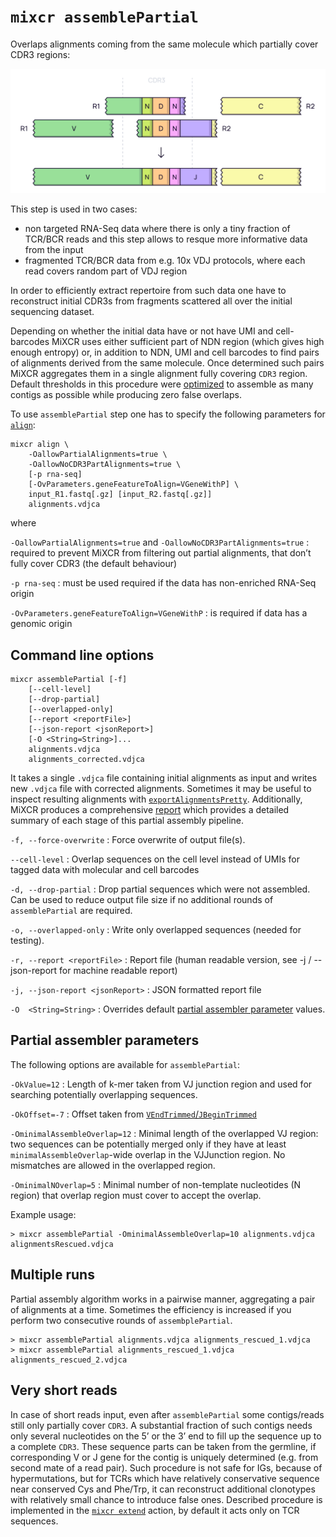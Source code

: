 # `mixcr assemblePartial`

Overlaps alignments coming from the same molecule which partially cover CDR3 regions:

![img.png](pics/assemblePartial.svg)

This step is used in two cases:

- non targeted RNA-Seq data where there is only a tiny fraction of TCR/BCR reads and this step allows to resque more informative data from the input
- fragmented TCR/BCR data from e.g. 10x VDJ protocols, where each read covers random part of VDJ region 

In order to efficiently extract repertoire from such data one have to reconstruct initial CDR3s from fragments scattered all over the initial sequencing dataset. 

Depending on whether the initial data have or not have UMI and cell-barcodes MiXCR uses either sufficient part of NDN region (which gives high enough entropy) or, in addition to NDN, UMI and cell barcodes to find pairs of alignments derived from the same molecule. Once determined such pairs MiXCR aggregates them in a single alignment fully covering `CDR3` region.  Default thresholds in this procedure were [optimized](https://www.nature.com/articles/nbt.3979) to assemble as many contigs as possible while producing zero false overlaps.


To use `assemblePartial` step one has to specify the following parameters for [`align`](./mixcr-align.md):

```
mixcr align \
    -OallowPartialAlignments=true \
    -OallowNoCDR3PartAlignments=true \
    [-p rna-seq]
    [-OvParameters.geneFeatureToAlign=VGeneWithP] \
    input_R1.fastq[.gz] [input_R2.fastq[.gz]]
    alignments.vdjca
```

where

`-OallowPartialAlignments=true` and `-OallowNoCDR3PartAlignments=true`
: required to prevent MiXCR from filtering out partial alignments, that don’t fully cover CDR3 (the default behaviour)

`-p rna-seq`
: must be used  required if the data has non-enriched RNA-Seq origin

`-OvParameters.geneFeatureToAlign=VGeneWithP`
: is required if data has a genomic origin


## Command line options

```
mixcr assemblePartial [-f]
    [--cell-level] 
    [--drop-partial]
    [--overlapped-only] 
    [--report <reportFile>]
    [--json-report <jsonReport>] 
    [-O <String=String>]...
    alignments.vdjca
    alignments_corrected.vdjca
```
It takes a single `.vdjca` file containing initial alignments as input and writes new `.vdjca` file with corrected alignments. Sometimes it may be useful to inspect resulting alignments with [`exportAlignmentsPretty`](./mixcr-exportPretty.md#raw-alignments). Additionally, MiXCR produces a comprehensive [report](./report-assemblePartial.md) which provides a detailed summary of each stage of this partial assembly pipeline. 

`-f, --force-overwrite`
: Force overwrite of output file(s).

`--cell-level`
: Overlap sequences on the cell level instead of UMIs for tagged data with molecular and cell barcodes

`-d, --drop-partial`
: Drop partial sequences which were not assembled. Can be used to reduce output file size if no additional rounds of 
`assemblePartial` are required.

`-o, --overlapped-only`
: Write only overlapped sequences (needed for testing).

`-r, --report <reportFile>`
: Report file (human readable version, see -j / --json-report for machine readable report)

`-j, --json-report <jsonReport>`
: JSON formatted report file

`-O  <String=String>`
: Overrides default [partial assembler parameter](#partial-assembler-parameters) values.

## Partial assembler parameters

The following options are available for `assemblePartial`:

`-OkValue=12`
: Length of k-mer taken from VJ junction region and used for searching potentially overlapping sequences.

`-OkOffset=-7`
: Offset taken from [`VEndTrimmed`/`JBeginTrimmed`](geneFeatures.md)

`-OminimalAssembleOverlap=12`
: Minimal length of the overlapped VJ region: two sequences can be potentially merged only if they have at least `minimalAssembleOverlap`-wide overlap in the VJJunction region. No mismatches are allowed in the overlapped region.

`-OminimalNOverlap=5`
: Minimal number of non-template nucleotides (N region) that overlap region must cover to accept the overlap.

Example usage:
```shell
> mixcr assemblePartial -OminimalAssembleOverlap=10 alignments.vdjca alignmentsRescued.vdjca
```

## Multiple runs

Partial assembly algorithm works in a pairwise manner, aggregating a pair of alignments at a time. Sometimes the efficiency is increased if you perform two consecutive rounds of `assembplePartial`.

```
> mixcr assemblePartial alignments.vdjca alignments_rescued_1.vdjca
> mixcr assemblePartial alignments_rescued_1.vdjca alignments_rescued_2.vdjca
```

## Very short reads

In case of short reads input, even after `assemblePartial` some contigs/reads still only partially cover `CDR3`. A substantial fraction of such contigs needs only several nucleotides on the 5’ or the 3’ end to fill up the sequence up to a complete `CDR3`. These sequence parts can be taken from the germline, if corresponding V or J gene for the contig is uniquely determined (e.g. from second mate of a read pair). Such procedure is not safe for IGs, because of hypermutations, but for TCRs which have relatively conservative sequence near conserved Cys and Phe/Trp, it can reconstruct additional clonotypes with relatively small chance to introduce false ones. Described procedure is implemented in the [`mixcr extend`](mixcr-extend.md) action, by default it acts only on TCR sequences.
